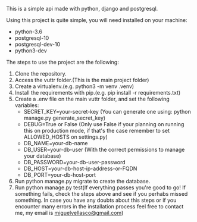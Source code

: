 This is a simple api made with python, django and postgresql.

Using this project is quite simple, you will need installed on your machine:
  - python-3.6
  - postgresql-10
  - postgresql-dev-10
  - python3-dev

The steps to use the project are the following:

1) Clone the repository.
2) Access the vuttr folder.(This is the main project folder)
3) Create a virtualenv.(e.g. python3 -m venv .venv)
4) Install the requirements with pip.(e.g. pip install -r requirements.txt)
5) Create a .env file on the main vuttr folder, and set the following variables:
    - SECRET_KEY=your-secret-key (You can generate one using: python manage.py generate_secret_key)
    - DEBUG=True or False (Only use False if your planning on running this on production mode, if that's the case remember to set ALLOWED_HOSTS on settings.py)
    - DB_NAME=your-db-name
    - DB_USER=your-db-user (With the correct permissions to manage your database)
    - DB_PASSWORD=your-db-user-password
    - DB_HOST=your-db-host-ip-address-or-FQDN
    - DB_PORT=your-db-host-port
6) Run python manage.py migrate to create the database.
7) Run python manage.py test(If everything passes you're good to go! If something fails, check the steps above and see if you perhabs missed something. In case you have any doubts about this steps or if you encounter many errors in the installation process feel free to contact me, my email is miguelvellasco@gmail.com)
